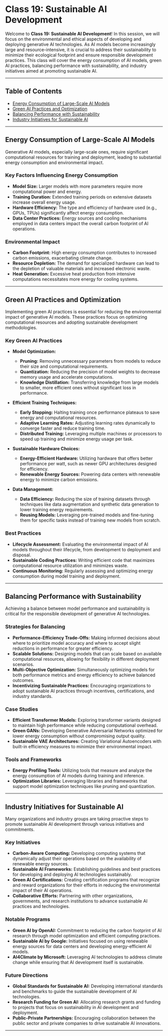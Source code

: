 # Class 19: Sustainable AI Development

Welcome to **Class 19: Sustainable AI Development**! In this session, we will focus on the environmental and ethical aspects of developing and deploying generative AI technologies. As AI models become increasingly large and resource-intensive, it is crucial to address their sustainability to minimize their ecological footprint and ensure responsible development practices. This class will cover the energy consumption of AI models, green AI practices, balancing performance with sustainability, and industry initiatives aimed at promoting sustainable AI.

---

## Table of Contents

- [Energy Consumption of Large-Scale AI Models](#energy-consumption-of-large-scale-ai-models)
- [Green AI Practices and Optimization](#green-ai-practices-and-optimization)
- [Balancing Performance with Sustainability](#balancing-performance-with-sustainability)
- [Industry Initiatives for Sustainable AI](#industry-initiatives-for-sustainable-ai)

---

## Energy Consumption of Large-Scale AI Models

Generative AI models, especially large-scale ones, require significant computational resources for training and deployment, leading to substantial energy consumption and environmental impact.

### Key Factors Influencing Energy Consumption

- **Model Size:** Larger models with more parameters require more computational power and energy.
- **Training Duration:** Extended training periods on extensive datasets increase overall energy usage.
- **Hardware Efficiency:** The type and efficiency of hardware used (e.g., GPUs, TPUs) significantly affect energy consumption.
- **Data Center Practices:** Energy sources and cooling mechanisms employed in data centers impact the overall carbon footprint of AI operations.

### Environmental Impact

- **Carbon Footprint:** High energy consumption contributes to increased carbon emissions, exacerbating climate change.
- **Resource Depletion:** The demand for specialized hardware can lead to the depletion of valuable materials and increased electronic waste.
- **Heat Generation:** Excessive heat production from intensive computations necessitates more energy for cooling systems.

---

## Green AI Practices and Optimization

Implementing green AI practices is essential for reducing the environmental impact of generative AI models. These practices focus on optimizing computational resources and adopting sustainable development methodologies.

### Key Green AI Practices

- **Model Optimization:**
  - **Pruning:** Removing unnecessary parameters from models to reduce their size and computational requirements.
  - **Quantization:** Reducing the precision of model weights to decrease memory usage and accelerate computations.
  - **Knowledge Distillation:** Transferring knowledge from large models to smaller, more efficient ones without significant loss in performance.
  
- **Efficient Training Techniques:**
  - **Early Stopping:** Halting training once performance plateaus to save energy and computational resources.
  - **Adaptive Learning Rates:** Adjusting learning rates dynamically to converge faster and reduce training time.
  - **Distributed Training:** Leveraging multiple machines or processors to speed up training and minimize energy usage per task.

- **Sustainable Hardware Choices:**
  - **Energy-Efficient Hardware:** Utilizing hardware that offers better performance per watt, such as newer GPU architectures designed for efficiency.
  - **Renewable Energy Sources:** Powering data centers with renewable energy to minimize carbon emissions.

- **Data Management:**
  - **Data Efficiency:** Reducing the size of training datasets through techniques like data augmentation and synthetic data generation to lower training energy requirements.
  - **Reusing Models:** Leveraging pre-trained models and fine-tuning them for specific tasks instead of training new models from scratch.

### Best Practices

- **Lifecycle Assessment:** Evaluating the environmental impact of AI models throughout their lifecycle, from development to deployment and disposal.
- **Sustainable Coding Practices:** Writing efficient code that maximizes computational resource utilization and minimizes waste.
- **Continuous Monitoring:** Regularly assessing and optimizing energy consumption during model training and deployment.

---

## Balancing Performance with Sustainability

Achieving a balance between model performance and sustainability is critical for the responsible development of generative AI technologies.

### Strategies for Balancing

- **Performance-Efficiency Trade-Offs:** Making informed decisions about where to prioritize model accuracy and where to accept slight reductions in performance for greater efficiency.
- **Scalable Solutions:** Designing models that can scale based on available computational resources, allowing for flexibility in different deployment scenarios.
- **Multi-Objective Optimization:** Simultaneously optimizing models for both performance metrics and energy efficiency to achieve balanced outcomes.
- **Incentivizing Sustainable Practices:** Encouraging organizations to adopt sustainable AI practices through incentives, certifications, and industry standards.

### Case Studies

- **Efficient Transformer Models:** Exploring transformer variants designed to maintain high performance while reducing computational overhead.
- **Green GANs:** Developing Generative Adversarial Networks optimized for lower energy consumption without compromising output quality.
- **Sustainable VAE Architectures:** Creating Variational Autoencoders with built-in efficiency measures to minimize their environmental impact.

### Tools and Frameworks

- **Energy Profiling Tools:** Utilizing tools that measure and analyze the energy consumption of AI models during training and inference.
- **Optimization Libraries:** Leveraging libraries and frameworks that support model optimization techniques like pruning and quantization.

---

## Industry Initiatives for Sustainable AI

Many organizations and industry groups are taking proactive steps to promote sustainable AI development through various initiatives and commitments.

### Key Initiatives

- **Carbon-Aware Computing:** Developing computing systems that dynamically adjust their operations based on the availability of renewable energy sources.
- **Sustainable AI Frameworks:** Establishing guidelines and best practices for developing and deploying AI technologies sustainably.
- **Green AI Certifications:** Creating certification programs that recognize and reward organizations for their efforts in reducing the environmental impact of their AI operations.
- **Collaborative Efforts:** Partnering with other organizations, governments, and research institutions to advance sustainable AI practices and technologies.

### Notable Programs

- **Green AI by OpenAI:** Commitment to reducing the carbon footprint of AI research through model optimization and efficient computing practices.
- **Sustainable AI by Google:** Initiatives focused on using renewable energy sources for data centers and developing energy-efficient AI models.
- **AI4Climate by Microsoft:** Leveraging AI technologies to address climate change while ensuring that AI development itself is sustainable.

### Future Directions

- **Global Standards for Sustainable AI:** Developing international standards and benchmarks to guide the sustainable development of AI technologies.
- **Research Funding for Green AI:** Allocating research grants and funding to projects that focus on sustainability in AI development and deployment.
- **Public-Private Partnerships:** Encouraging collaboration between the public sector and private companies to drive sustainable AI innovations.

---